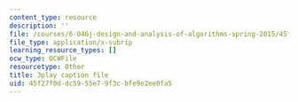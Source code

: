 ```yaml
---
content_type: resource
description: ''
file: /courses/6-046j-design-and-analysis-of-algorithms-spring-2015/45f27f0ddc5955e79f3cbfe9e2ee0fa5_xVka6z1hu-I.vtt
file_type: application/x-subrip
learning_resource_types: []
ocw_type: OCWFile
resourcetype: Other
title: 3play caption file
uid: 45f27f0d-dc59-55e7-9f3c-bfe9e2ee0fa5
---
```

